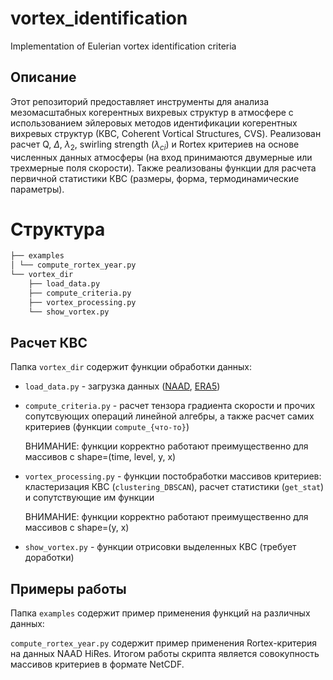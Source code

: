 # vortex_identification

Implementation of Eulerian vortex identification criteria 

## Описание

Этот репозиторий предоставляет инструменты для анализа мезомасштабных когерентных вихревых структур в атмосфере с использованием эйлеровых методов идентификации когерентных вихревых структур (КВС, Coherent Vortical Structures, CVS).  Реализован расчет Q, $\Delta$, $\lambda_2$, swirling strength ($\lambda_{ci}$) и Rortex критериев на основе численных данных атмосферы (на вход принимаются двумерные или трехмерные поля скорости). Также реализованы функции для расчета первичной статистики КВС (размеры, форма, термодинамические параметры).

# Структура

```python
├── examples
│ └── compute_rortex_year.py
└── vortex_dir
    ├── load_data.py
    ├── compute_criteria.py
    ├── vortex_processing.py
    └── show_vortex.py
```


## Расчет КВС
Папка `vortex_dir` содержит функции обработки данных:
- `load_data.py` - загрузка данных ([NAAD](https://naad.ocean.ru/), [ERA5](https://www.ecmwf.int/en/forecasts/dataset/ecmwf-reanalysis-v5))
- `compute_criteria.py` - расчет тензора градиента скорости и прочих сопутсвующих операций линейной алгебры, а также расчет самих критериев (функции `compute_{что-то}`)

  ВНИМАНИЕ: функции корректно работают преимущественно для массивов с shape=(time, level, y, x)

- `vortex_processing.py` - функции постобработки массивов критериев: кластеризация КВС (`clustering_DBSCAN`), расчет статистики (`get_stat`) и сопутствующие им функции
  
  ВНИМАНИЕ: функции корректно работают преимущественно для массивов с shape=(y, x)

- `show_vortex.py` - функции отрисовки выделенных КВС (требует доработки)


## Примеры работы
Папка `examples` содержит пример применения функций на различных данных:

`compute_rortex_year.py` содержит пример применения Rortex-критерия на данных NAAD HiRes. Итогом работы скрипта является совокупность массивов критериев в формате NetCDF.

